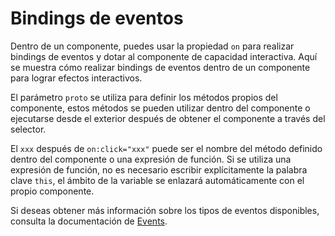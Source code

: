 # Bindings de eventos

Dentro de un componente, puedes usar la propiedad `on` para realizar bindings de eventos y dotar al componente de capacidad interactiva. Aquí se muestra cómo realizar bindings de eventos dentro de un componente para lograr efectos interactivos.

El parámetro `proto` se utiliza para definir los métodos propios del componente, estos métodos se pueden utilizar dentro del componente o ejecutarse desde el exterior después de obtener el componente a través del selector.

El `xxx` después de `on:click="xxx"` puede ser el nombre del método definido dentro del componente o una expresión de función. Si se utiliza una expresión de función, no es necesario escribir explícitamente la palabra clave `this`, el ámbito de la variable se enlazará automáticamente con el propio componente.

Si deseas obtener más información sobre los tipos de eventos disponibles, consulta la documentación de [Events](https://developer.mozilla.org/en-US/docs/Web/Events).

<a href="../../publics/examples/bind-event/demo.html" preview demo></a>
<a href="../../publics/examples/bind-event/test-demo.html" main demo></a>

